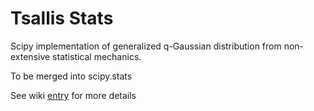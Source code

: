 Tsallis Stats
=============

Scipy implementation of generalized q-Gaussian distribution from non-extensive statistical mechanics.

To be merged into scipy.stats

See wiki [entry](https://en.wikipedia.org/wiki/Q-Gaussian_distribution) for more details